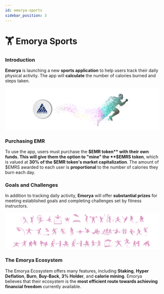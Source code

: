 ```yaml
---
id: emorya-sports
sidebar_position: 3
---
```


# 🏋️ Emorya Sports

### Introduction
**Emorya** is launching a new **sports application** to help users track their daily physical activity. The app will **calculate** the number of calories burned and steps taken.

![Emorya Sports](/img/emorya-sports.png)

### Purchasing EMR
To use the app, users must purchase the **$EMR token** with their own funds. This will give them the option to "mine" the **$EMRS token**, which is valued at **30% of the $EMR token's market capitalization**. The amount of $EMRS awarded to each user is **proportional** to the number of calories they burn each day.

### Goals and Challenges
In addition to tracking daily activity, **Emorya** will offer **substantial prizes** for meeting established goals and completing challenges set by fitness instructors.

![All Sports](/img/all-sports.png)

### The Emorya Ecosystem
The Emorya Ecosystem offers many features, including **Staking**, **Hyper Deflation**, **Burn**, **Buy-Back**, **3% Holder**, and **calorie mining**. Emorya believes that their ecosystem is the **most efficient route towards achieving financial freedom** currently available.
